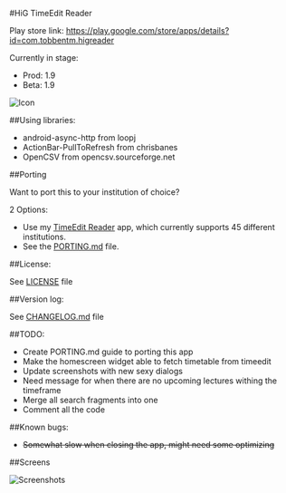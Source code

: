 #HiG TimeEdit Reader

Play store link: https://play.google.com/store/apps/details?id=com.tobbentm.higreader

Currently in stage: 
* Prod: 1.9
* Beta: 1.9

![Icon](http://tobbentm.com/ul/HiG-Reader_Icon.png "App Icon")


##Using libraries:

* android-async-http from loopj
* ActionBar-PullToRefresh from chrisbanes
* OpenCSV from opencsv.sourceforge.net

##Porting

Want to port this to your institution of choice?

2 Options:

* Use my [TimeEdit Reader](https://play.google.com/store/apps/details?id=com.tobbentm.timeeditreader) app, which currently supports 45 different institutions.
* See the [PORTING.md](PORTING.md) file.

##License:

See [LICENSE](LICENSE) file

##Version log:

See [CHANGELOG.md](CHANGELOG.md) file

##TODO:

* Create PORTING.md guide to porting this app
* Make the homescreen widget able to fetch timetable from timeedit
* Update screenshots with new sexy dialogs
* Need message for when there are no upcoming lectures withing the timeframe
* Merge all search fragments into one
* Comment all the code

##Known bugs:

* ~~Somewhat slow when closing the app, might need some optimizing~~

##Screens

![Screenshots](http://tobbentm.com/ul/HiG-Reader_Screens.png "Screenshots")
